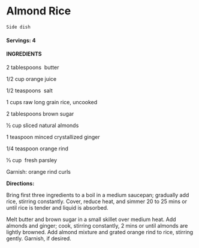 # Almond Rice

`Side dish`

#### Servings: 4 

#### **INGREDIENTS**

2 tablespoons  butter

1/2 cup orange juice

1/2 teaspoons  salt

1 cups raw long grain rice, uncooked

2 tablespoons brown sugar

1⁄2 cup sliced natural almonds

1 teaspoon minced crystallized ginger

1/4 teaspoon orange rind

1⁄3 cup  fresh parsley

Garnish: orange rind curls

**Directions:**

Bring first three ingredients to a boil in a medium saucepan; gradually add rice, stirring constantly. Cover, reduce heat, and simmer 20 to 25 mins or until rice is tender and liquid is absorbed. 

Melt butter and brown sugar in a small skillet over medium heat. Add almonds and ginger; cook, stirring constantly, 2 mins or until almonds are lightly browned. Add almond mixture and grated orange rind to rice, stirring gently. Garnish, if desired. 
